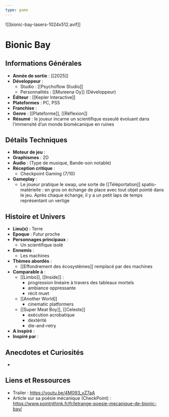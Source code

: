 ```yaml
---
type: game
---
```

![[bionic-bay-lasers-1024x512.avif]]

# Bionic Bay

## Informations Générales

- **Année de sortie** : [[2025]]
- **Développeur** : 
	- Studio : [[Psychoflow Studio]]
	- Personnalités : [[Mureena Oy]] (Développeur)
- **Éditeur** : [[Kepler Interactive]]
- **Plateformes** : PC, PS5
- **Franchise** : 
- **Genre** : [[Plateforme]], [[Réflexion]]
- **Résumé** : le joueur incarne un scientifique esseulé évoluant dans l’immensité d’un monde biomécanique en ruines

## Détails Techniques
- **Moteur de jeu** : 
- **Graphismes** : 2D
- **Audio** : (Type de musique, Bande-son notable)
- **Réception critique** : 
	- Checkpoint Gaming (7/10)
- **Gameplay** :
	- Le joueur pratique le swap, une sorte de [[Téléportation]] spatio-matérielle : en gros on échange de place avec tout objet pointé dans le jeu. Après chaque échange, il y a un petit laps de temps représentant un vertige 

## Histoire et Univers
- **Lieu(x)** : Terre
- **Epoque** : Futur proche
- **Personnages principaux** : 
	- Un scientifique isolé
- **Ennemis** : 
	- Les machines
- **Thèmes abordés** : 
	- [[Effondrement des écosystèmes]] remplacé par des machines
- **Comparable à** :
	- [[Limbo]], [[Inside]] : 
		- progression linéaire à travers des tableaux mortels
		- ambiance oppressante
		- récit muet
	- [[Another World]]
		- cinematic platformers
	- [[Super Meat Boy]], [[Celeste]]
		- exécution acrobatique
		- dextérité 
		- die-and-retry
- **A inspiré** : 
- **Inspiré par** :
## Anecdotes et Curiosités
- 
## Liens et Ressources
- Trailer : https://youtu.be/4M093_yZ7aA
- Article sur sa poésie mécanique (CheckPoint) : https://www.pointnthink.fr/fr/letrange-poesie-mecanique-de-bionic-bay/